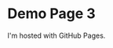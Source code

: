 <!DOCTYPE html>
<html>
<body>
<h1>Demo Page 3</h1>
<p>I'm hosted with GitHub Pages.</p>
</body>
</html>

